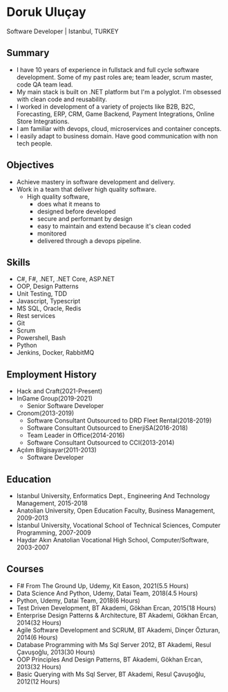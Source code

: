 # Doruk Uluçay
Software Developer | Istanbul, TURKEY


## Summary
* I have 10 years of experience in fullstack and full cycle software development. Some of my past roles are; team leader, scrum master, code QA team lead.
* My main stack is built on .NET platform but I'm a polyglot. I'm obsessed with clean code and reusability.
* I worked in development of a variety of projects like B2B, B2C, Forecasting, ERP, CRM, Game Backend, Payment Integrations, Online Store Integrations.
* I am familiar with devops, cloud, microservices and container concepts.
* I easily adapt to business domain. Have good communication with non tech people.


## Objectives
* Achieve mastery in software development and delivery.
* Work in a team that deliver high quality software.
    * High quality software,
        * does what it means to
        * designed before developed
        * secure and performant by design
        * easy to maintain and extend because it's clean coded
        * monitored
        * delivered through a devops pipeline.


## Skills
* C#, F#, .NET, .NET Core, ASP.NET
* OOP, Design Patterns
* Unit Testing, TDD
* Javascript, Typescript
* MS SQL, Oracle, Redis
* Rest services
* Git
* Scrum
* Powershell, Bash
* Python
* Jenkins, Docker, RabbitMQ


## Employment History
* Hack and Craft(2021-Present)
* InGame Group(2019-2021)
    * Senior Software Developer
* Cronom(2013-2019)
    * Software Consultant Outsourced to DRD Fleet Rental(2018-2019)
    * Software Consultant Outsourced to EnerjiSA(2016-2018)
    * Team Leader in Office(2014-2016)
    * Software Consultant Outsourced to CCI(2013-2014)
* Açılım Bilgisayar(2011-2013)
    * Software Developer


## Education
* Istanbul University, Enformatics Dept., Engineering And Technology Management, 2015-2018
* Anatolian University, Open Education Faculty, Business Management, 2009-2013
* İstanbul University, Vocational School of Technical Sciences, Computer Programming, 2007-2009
* Haydar Akın Anatolian Vocational High School, Computer/Software, 2003-2007


## Courses
* F# From The Ground Up, Udemy, Kit Eason, 2021(5.5 Hours)
* Data Science And Python, Udemy, Datai Team, 2018(4.5 Hours)
* Python, Udemy, Datai Team, 2018(6 Hours)
* Test Driven Development, BT Akademi, Gökhan Ercan, 2015(18 Hours)
* Enterprise Design Patterns & Architecture, BT Akademi, Gökhan Ercan, 2014(32 Hours)
* Agile Software Development and SCRUM, BT Akademi, Dinçer Özturan, 2014(6 Hours)
* Database Programming with Ms Sql Server 2012, BT Akademi, Resul Çavuşoğlu, 2013(30 Hours)
* OOP Principles And Design Patterns, BT Akademi, Gökhan Ercan, 2013(32 Hours)
* Basic Querying with Ms Sql Server, BT Akademi, Resul Çavuşoğlu, 2012(12 Hours)
